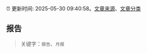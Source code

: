 :alarm_clock: 更新时间: 2025-05-30 09:40:58。[文章来源](/README.md)、[文章分类](/TAGS.md)

## 报告


> 关键字：`报告`、`月报`




